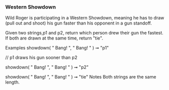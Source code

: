 ### Western Showdown

Wild Roger is participating in a Western Showdown, meaning he has to draw (pull out and shoot) his gun faster than his opponent in a gun standoff.

Given two strings,p1 and p2, return which person drew their gun the fastest. If both are drawn at the same time, return "tie".

Examples
showdown(
" Bang! ",
" Bang! "
) ➞ "p1"

// p1 draws his gun sooner than p2

showdown(
" Bang! ",
" Bang! "
) ➞ "p2"

showdown(
" Bang! ",
" Bang! "
) ➞ "tie"
Notes
Both strings are the same length.
